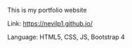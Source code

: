 This is my portfolio website

Link: https://nevilp1.github.io/

Language: HTML5, CSS, JS, Bootstrap 4
